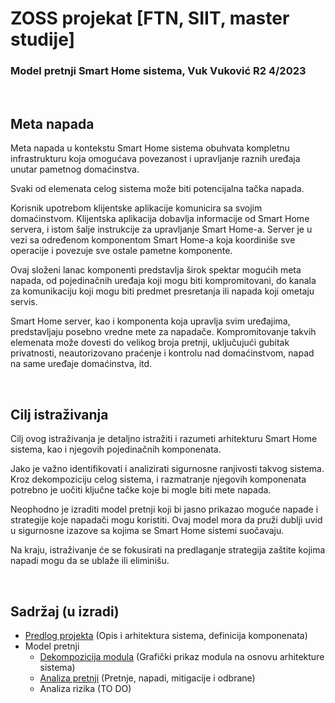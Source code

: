 # ZOSS projekat  [FTN, SIIT, master studije]

### Model pretnji Smart Home sistema, Vuk Vuković R2 4/2023

<br>

## Meta napada
Meta napada u kontekstu Smart Home sistema obuhvata kompletnu infrastrukturu koja omogućava povezanost i upravljanje raznih uređaja unutar pametnog domaćinstva.

Svaki od elemenata celog sistema može biti potencijalna tačka napada.

Korisnik upotrebom klijentske aplikacije komunicira sa svojim domaćinstvom. Klijentska aplikacija dobavlja informacije od Smart Home servera, i istom šalje instrukcije za upravljanje Smart Home-a. Server je u vezi sa određenom komponentom Smart Home-a koja koordiniše sve operacije i povezuje sve ostale pametne komponente.

Ovaj složeni lanac komponenti predstavlja širok spektar mogućih meta napada, od pojedinačnih uređaja koji mogu biti kompromitovani, do kanala za komunikaciju koji mogu biti predmet presretanja ili napada koji ometaju servis.

Smart Home server, kao i komponenta koja upravlja svim uređajima, predstavljaju posebno vredne mete za napadače. Kompromitovanje takvih elemenata može dovesti do velikog broja pretnji, uključujući gubitak privatnosti, neautorizovano praćenje i kontrolu nad domaćinstvom, napad na same uređaje domaćinstva, itd.

<br>

## Cilj istraživanja
Cilj ovog istraživanja je detaljno istražiti i razumeti arhitekturu Smart Home sistema, kao i njegovih pojedinačnih komponenata. 

Jako je važno identifikovati i analizirati sigurnosne ranjivosti takvog sistema. Kroz dekompoziciju celog sistema, i razmatranje njegovih komponenata potrebno je uočiti ključne tačke koje bi mogle biti mete napada.

Neophodno je izraditi model pretnji koji bi jasno prikazao moguće napade i strategije koje napadači mogu koristiti. Ovaj model mora da pruži dublji uvid u  sigurnosne izazove sa kojima se Smart Home sistemi suočavaju.

Na kraju, istraživanje će se fokusirati na predlaganje strategija zaštite kojima napadi mogu da se ublaže ili eliminišu.

<br>

## Sadržaj (u izradi)
- [Predlog projekta](1-predlog-projekta/predlog.md) (Opis i arhitektura sistema, definicija komponenata)
- Model pretnji
    - [Dekompozicija modula](2-model-pretnji/dekompozicija-modula.md) (Grafički prikaz modula na osnovu arhitekture sistema)
    - [Analiza pretnji](2-model-pretnji/analiza-pretnji.md) (Pretnje, napadi, mitigacije i odbrane)
    - Analiza rizika (TO DO)